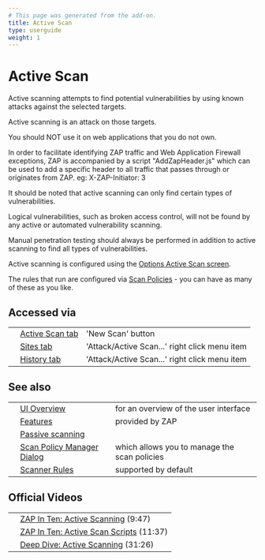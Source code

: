 ```yaml
---
# This page was generated from the add-on.
title: Active Scan
type: userguide
weight: 1
---
```


# Active Scan


Active scanning attempts to find potential vulnerabilities by using
known attacks against the selected targets.


Active scanning is an attack on those targets.   

You should NOT use it on web applications that you do not own.


In order to facilitate identifying ZAP traffic and Web Application Firewall exceptions, ZAP is accompanied
by a script "AddZapHeader.js" which can be used to add a specific header to all traffic that passes through
or originates from ZAP. eg: X-ZAP-Initiator: 3


It should be noted that active scanning can only find certain types of vulnerabilities.  

Logical vulnerabilities, such as broken access control, will not be found by
any active or automated vulnerability scanning.  

Manual penetration testing should always be performed in addition to active
scanning to find all types of vulnerabilities.


Active scanning is configured using the
[Options Active Scan screen](/docs/desktop/ui/dialogs/options/ascan/).  

The rules that run are configured via [Scan Policies](/docs/desktop/start/features/scanpolicy/) - you can have as many of these as you like.

## Accessed via

|   |                                                 |                                               |
|---|-------------------------------------------------|-----------------------------------------------|
|   | [Active Scan tab](/docs/desktop/ui/tabs/ascan/) | 'New Scan' button                             |
|   | [Sites tab](/docs/desktop/ui/tabs/sites/)       | 'Attack/Active Scan...' right click menu item |
|   | [History tab](/docs/desktop/ui/tabs/history/)   | 'Attack/Active Scan...' right click menu item |

## See also

|   |                                                                       |                                              |
|---|-----------------------------------------------------------------------|----------------------------------------------|
|   | [UI Overview](/docs/desktop/ui/)                                      | for an overview of the user interface        |
|   | [Features](/docs/desktop/start/features/)                             | provided by ZAP                              |
|   | [Passive scanning](/docs/desktop/start/features/pscan/)               |                                              |
|   | [Scan Policy Manager Dialog](/docs/desktop/ui/dialogs/scanpolicymgr/) | which allows you to manage the scan policies |
|   | [Scanner Rules](/docs/desktop/start/checks/)                          | supported by default                         |

## Official Videos

|   |                                                                                              |
|---|----------------------------------------------------------------------------------------------|
|   | [ZAP In Ten: Active Scanning](https://play.sonatype.com/watch/ZcEfSihgQSzuthJi4qEeW3) (9:47) |
|   | [ZAP In Ten: Active Scan Scripts](https://play.vidyard.com/aEwqErXFMTYdDDQbTgnJeA) (11:37)   |
|   | [Deep Dive: Active Scanning](https://www.youtube.com/watch?v=z2r4xGMQlys) (31:26)            |
